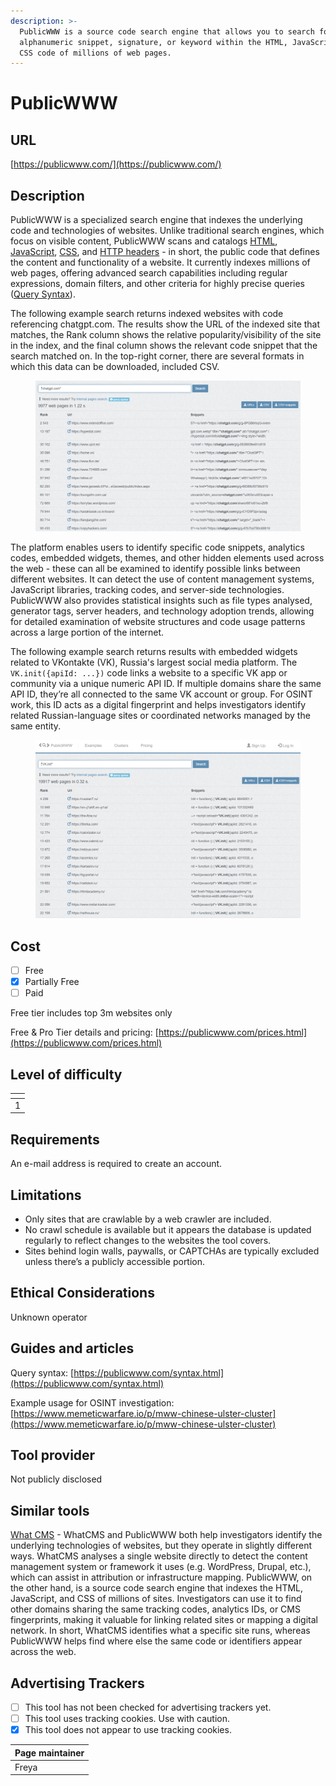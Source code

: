 ```yaml
---
description: >-
  PublicWWW is a source code search engine that allows you to search for any
  alphanumeric snippet, signature, or keyword within the HTML, JavaScript, and
  CSS code of millions of web pages.
---
```


# PublicWWW

## URL

[https://publicwww.com/](https://publicwww.com/)

## Description

PublicWWW is a specialized search engine that indexes the underlying code and technologies of websites. Unlike traditional search engines, which focus on visible content, PublicWWW scans and catalogs [HTML](https://developer.mozilla.org/en-US/docs/Web/HTML), [JavaScript](https://developer.mozilla.org/en-US/docs/Web/JavaScript), [CSS](https://developer.mozilla.org/en-US/docs/Web/CSS), and [HTTP headers](https://developer.mozilla.org/en-US/docs/Web/HTTP/Reference/Headers) - in short, the public code that defines the content and functionality of a website. It currently indexes millions of web pages, offering advanced search capabilities including regular expressions, domain filters, and other criteria for highly precise queries ([Query Syntax](https://publicwww.com/syntax.html)).

The following example search returns indexed websites with code referencing chatgpt.com. The results show the URL of the indexed site that matches, the Rank column shows the relative popularity/visibility of the site in the index, and the final column shows the relevant code snippet that the search matched on. In the top-right corner, there are several formats in which this data can be downloaded, included CSV.

<figure><img src=".gitbook/assets/image (1).png" alt=""><figcaption></figcaption></figure>

The platform enables users to identify specific code snippets, analytics codes, embedded widgets, themes, and other hidden elements used across the web - these can all be examined to identify possible links between different websites. It can detect the use of content management systems, JavaScript libraries, tracking codes, and server-side technologies. PublicWWW also provides statistical insights such as file types analysed, generator tags, server headers, and technology adoption trends, allowing for detailed examination of website structures and code usage patterns across a large portion of the internet.

The following example search returns results with embedded widgets related to VKontakte (VK), Russia's largest social media platform. The `VK.init({apiId: ...})` code links a website to a specific VK app or community via a unique numeric API ID. If multiple domains share the same API ID, they’re all connected to the same VK account or group. For OSINT work, this ID acts as a digital fingerprint and helps investigators identify related Russian-language sites or coordinated networks managed by the same entity.

<figure><img src=".gitbook/assets/image.png" alt=""><figcaption></figcaption></figure>

## Cost

* [ ] Free
* [x] Partially Free
* [ ] Paid

Free tier includes top 3m websites only

Free & Pro Tier details and pricing: [https://publicwww.com/prices.html](https://publicwww.com/prices.html)

## Level of difficulty

<table><thead><tr><th data-type="rating" data-max="5"></th></tr></thead><tbody><tr><td>1</td></tr></tbody></table>

## Requirements

An e-mail address is required to create an account.

## Limitations

* Only sites that are crawlable by a web crawler are included.
* No crawl schedule is available but it appears the database is updated regularly to reflect changes to the websites the tool covers.
* Sites behind login walls, paywalls, or CAPTCHAs are typically excluded unless there’s a publicly accessible portion.

## Ethical Considerations

Unknown operator

## Guides and articles

Query syntax: [https://publicwww.com/syntax.html](https://publicwww.com/syntax.html)

Example usage for OSINT investigation: [https://www.memeticwarfare.io/p/mww-chinese-ulster-cluster](https://www.memeticwarfare.io/p/mww-chinese-ulster-cluster)

## Tool provider

Not publicly disclosed

## Similar tools

[What CMS](https://bellingcat.gitbook.io/toolkit/more/all-tools/what-cms) - WhatCMS and PublicWWW both help investigators identify the underlying technologies of websites, but they operate in slightly different ways. WhatCMS analyses a single website directly to detect the content management system or framework it uses (e.g. WordPress, Drupal, etc.), which can assist in attribution or infrastructure mapping. PublicWWW, on the other hand, is a source code search engine that indexes the HTML, JavaScript, and CSS of millions of sites. Investigators can use it to find other domains sharing the same tracking codes, analytics IDs, or CMS fingerprints, making it valuable for linking related sites or mapping a digital network. In short, WhatCMS identifies what a specific site runs, whereas PublicWWW helps find where else the same code or identifiers appear across the web.

## Advertising Trackers

* [ ] This tool has not been checked for advertising trackers yet.
* [ ] This tool uses tracking cookies. Use with caution.
* [x] This tool does not appear to use tracking cookies.

| Page maintainer |
| --------------- |
| Freya           |
